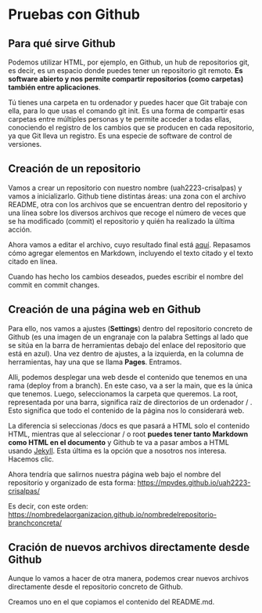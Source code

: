 # Pruebas con Github

## Para qué sirve Github

Podemos utilizar HTML, por ejemplo, en Github, un hub de repositorios git, es decir, es un espacio donde puedes tener un repositorio git remoto. **Es software abierto y nos permite compartir repositorios (como carpetas) también entre aplicaciones**.

Tú tienes una carpeta en tu ordenador y puedes hacer que Git trabaje con ella, para lo que usas el comando git init. Es una forma de compartir esas carpetas entre múltiples personas y te permite acceder a todas ellas, conociendo el registro de los cambios que se producen en cada repositorio, ya que Git lleva un registro. Es una especie de software de control de versiones.

## Creación de un repositorio

Vamos a crear un repositorio con nuestro nombre (uah2223-crisalpas) y vamos a inicializarlo. Github tiene distintas áreas: una zona con el archivo README, otra con los archivos que se encuentran dentro del repositorio y una línea sobre los diversos archivos que recoge el número de veces que se ha modificado (commit) el repositorio y quién ha realizado la última acción.

Ahora vamos a editar el archivo, cuyo resultado final está [aquí](pruebas-markdown.md). Repasamos cómo agregar elementos en Markdown, incluyendo el texto citado y el texto citado en línea.

Cuando has hecho los cambios deseados, puedes escribir el nombre del commit en commit changes.

## Creación de una página web en Github

Para ello, nos vamos a ajustes (**Settings**) dentro del repositorio concreto de Github (es una imagen de un engranaje con la palabra Settings al lado que se sitúa en la barra de herramientas debajo del enlace del repositorio que está en azul). Una vez dentro de ajustes, a la izquierda, en la columna de herramientas, hay una que se llama **Pages**. Entramos.

Alli, podemos desplegar una web desde el contenido que tenemos en una rama (deploy from a branch). En este caso, va a ser la main, que es la única que tenemos. Luego, seleccionamos la carpeta que queremos. La root, representada por una barra, significa raíz de directorios de un ordenador / . Esto significa que todo el contenido de la página nos lo considerará web.

La diferencia si seleccionas /docs es que pasará a HTML solo el contenido HTML, mientras que al seleccionar / o root **puedes tener tanto Markdown como HTML en el documento** y Github te va a pasar ambos a HTML usando [Jekyll](https://jekyllrb.com/). Esta última es la opción que a nosotros nos interesa. Hacemos clic.

Ahora tendría que salirnos nuestra página web bajo el nombre del repositorio y organizado de esta forma: https://mpvdes.github.io/uah2223-crisalpas/

Es decir, con este orden: https://nombredelaorganizacion.github.io/nombredelrepositorio-branchconcreta/

## Cración de nuevos archivos directamente desde Github

Aunque lo vamos a hacer de otra manera, podemos crear nuevos archivos directamente desde el repositorio concreto de Github.

Creamos uno en el que copiamos el contenido del README.md.
